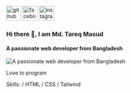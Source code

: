 [<img src='https://cdn.jsdelivr.net/npm/simple-icons@3.0.1/icons/github.svg' alt='github' height='40'>](https://github.com/razzbabu4)  [<img src='https://cdn.jsdelivr.net/npm/simple-icons@3.0.1/icons/facebook.svg' alt='facebook' height='40'>](https://www.facebook.com/sumon.babu.129)  [<img src='https://cdn.jsdelivr.net/npm/simple-icons@3.0.1/icons/instagram.svg' alt='instagram' height='40'>](https://www.instagram.com/iamac1d/)  


### Hi there 👋, I am Md. Tareq Masud
#### A passionate web developer from Bangladesh
![A passionate web developer from Bangladesh](https://as1.ftcdn.net/v2/jpg/03/77/08/22/1000_F_377082215_XdCMMLYICc9uDtX4bFLP7k0bfRf5rAPF.jpg)

Love to program

Skills: / HTML / CSS / Tailwind





